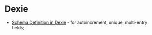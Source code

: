 # Dexie

- [Schema Definition in Dexie](https://dexie.org/docs/Version/Version.stores()) - for autoincrement, unique, multi-entry fields;
